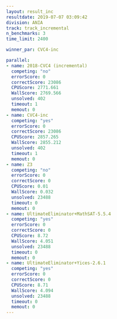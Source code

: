 ```yaml
---
layout: result_inc
resultdate: 2019-07-07 03:09:42
division: ANIA
track: track_incremental
n_benchmarks: 3
time_limit: 2400

winner_par: CVC4-inc

parallel:
- name: 2018-CVC4 (incremental)
  competing: "no"
  errorScore: 0
  correctScore: 23086
  CPUScore: 2771.661
  WallScore: 2769.566
  unsolved: 402
  timeout: 1
  memout: 0
- name: CVC4-inc
  competing: "yes"
  errorScore: 0
  correctScore: 23086
  CPUScore: 2857.265
  WallScore: 2855.212
  unsolved: 402
  timeout: 1
  memout: 0
- name: Z3
  competing: "no"
  errorScore: 0
  correctScore: 0
  CPUScore: 0.01
  WallScore: 0.032
  unsolved: 23488
  timeout: 0
  memout: 0
- name: UltimateEliminator+MathSAT-5.5.4
  competing: "yes"
  errorScore: 0
  correctScore: 0
  CPUScore: 8.72
  WallScore: 4.051
  unsolved: 23488
  timeout: 0
  memout: 0
- name: UltimateEliminator+Yices-2.6.1
  competing: "yes"
  errorScore: 0
  correctScore: 0
  CPUScore: 8.71
  WallScore: 4.094
  unsolved: 23488
  timeout: 0
  memout: 0
---
```

